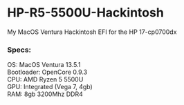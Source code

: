 # HP-R5-5500U-Hackintosh
My MacOS Ventura Hackintosh EFI for the HP 17-cp0700dx

### Specs:
OS: MacOS Ventura 13.5.1\
Bootloader: OpenCore 0.9.3\
CPU: AMD Ryzen 5 5500U\
GPU: Integrated (Vega 7, 4gb)\
RAM: 8gb 3200Mhz DDR4
